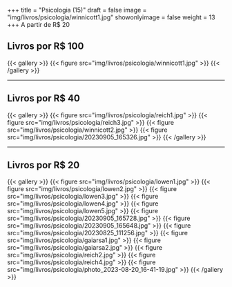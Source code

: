 +++
title = "Psicologia (15)"
draft = false
image = "img/livros/psicologia/winnicott1.jpg"
showonlyimage = false
weight = 13
+++
A partir de <span class="price">R$ 20</span>
<!--more-->

## Livros por R$ 100

{{< gallery >}}
{{< figure src="img/livros/psicologia/winnicott1.jpg" >}}
{{< /gallery >}}

---

## Livros por R$ 40

{{< gallery >}}
{{< figure src="img/livros/psicologia/reich1.jpg" >}}
{{< figure src="img/livros/psicologia/reich3.jpg" >}}
{{< figure src="img/livros/psicologia/winnicott2.jpg" >}}
{{< figure src="img/livros/psicologia/20230905_165326.jpg" >}}
{{< /gallery >}}

---

## Livros por R$ 20

{{< gallery >}}
{{< figure src="img/livros/psicologia/lowen1.jpg" >}}
{{< figure src="img/livros/psicologia/lowen2.jpg" >}}
{{< figure src="img/livros/psicologia/lowen3.jpg" >}}
{{< figure src="img/livros/psicologia/lowen4.jpg" >}}
{{< figure src="img/livros/psicologia/lowen5.jpg" >}}
{{< figure src="img/livros/psicologia/20230905_165728.jpg" >}}
{{< figure src="img/livros/psicologia/20230905_165648.jpg" >}}
{{< figure src="img/livros/psicologia/20230825_111256.jpg" >}}
{{< figure src="img/livros/psicologia/gaiarsa1.jpg" >}}
{{< figure src="img/livros/psicologia/gaiarsa2.jpg" >}}
{{< figure src="img/livros/psicologia/reich2.jpg" >}}
{{< figure src="img/livros/psicologia/reich4.jpg" >}}
{{< figure src="img/livros/psicologia/photo_2023-08-20_16-41-19.jpg" >}}
{{< /gallery >}}



